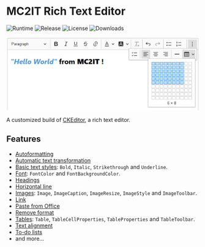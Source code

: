 # MC2IT Rich Text Editor
![Runtime](https://badgen.net/npm/node/@mc2it/rich-text-editor) ![Release](https://badgen.net/npm/v/@mc2it/rich-text-editor) ![License](https://badgen.net/npm/license/@mc2it/rich-text-editor) ![Downloads](https://badgen.net/npm/dt/@mc2it/rich-text-editor)

![Screenshot](img/screenshot.jpg)

A customized build of [CKEditor](https://ckeditor.com/ckeditor-5), a rich text editor.

## Features
- [Autoformatting](https://ckeditor.com/docs/ckeditor5/latest/features/autoformat.html)
- [Automatic text transformation](https://ckeditor.com/docs/ckeditor5/latest/features/text-transformation.html)
- [Basic text styles](https://ckeditor.com/docs/ckeditor5/latest/features/basic-styles.html): `Bold`, `Italic`, `Strikethrough` and `Underline`.
- [Font](https://ckeditor.com/docs/ckeditor5/latest/features/font.html): `FontColor` and `FontBackgroundColor`.
- [Headings](https://ckeditor.com/docs/ckeditor5/latest/features/headings.html)
- [Horizontal line](https://ckeditor.com/docs/ckeditor5/latest/features/horizontal-line.html)
- [Images](https://ckeditor.com/docs/ckeditor5/latest/features/image.html): `Image`, `ImageCaption`, `ImageResize`, `ImageStyle` and `ImageToolbar`.
- [Link](https://ckeditor.com/docs/ckeditor5/latest/features/link.html)
- [Paste from Office](https://ckeditor.com/docs/ckeditor5/latest/features/pasting/paste-from-word.html)
- [Remove format](https://ckeditor.com/docs/ckeditor5/latest/features/remove-format.html)
- [Tables](https://ckeditor.com/docs/ckeditor5/latest/features/table.html): `Table`, `TableCellProperties`, `TableProperties` and `TableToolbar`.
- [Text alignment](https://ckeditor.com/docs/ckeditor5/latest/features/text-alignment.html)
- [To-do lists](https://ckeditor.com/docs/ckeditor5/latest/features/todo-lists.html)
- and more...
